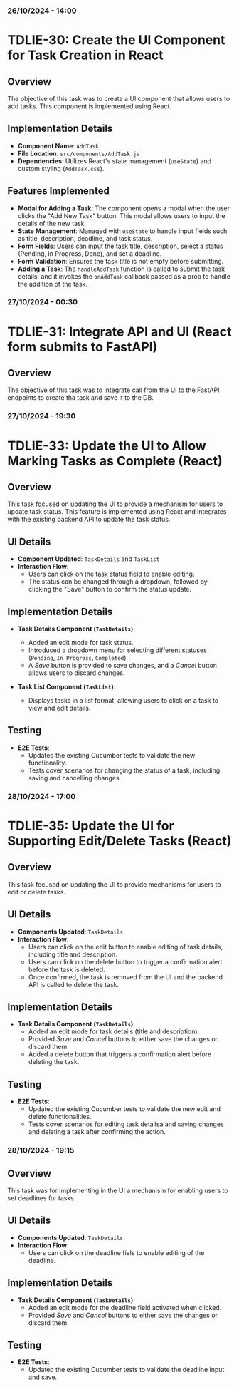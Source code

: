 ### 26/10/2024 - 14:00

# TDLIE-30: Create the UI Component for Task Creation in React

## Overview
The objective of this task was to create a UI component that allows users to add tasks. This component is implemented using React.

## Implementation Details

* **Component Name**: `AddTask`
* **File Location**: `src/components/AddTask.js`
* **Dependencies**: Utilizes React's state management (`useState`) and custom styling (`AddTask.css`).

## Features Implemented

* **Modal for Adding a Task**: The component opens a modal when the user clicks the "Add New Task" button. This modal allows users to input the details of the new task.
* **State Management**: Managed with `useState` to handle input fields such as title, description, deadline, and task status.
* **Form Fields**: Users can input the task title, description, select a status (Pending, In Progress, Done), and set a deadline.
* **Form Validation**: Ensures the task title is not empty before submitting.
* **Adding a Task**: The `handleAddTask` function is called to submit the task details, and it invokes the `onAddTask` callback passed as a prop to handle the addition of the task.


### 27/10/2024 - 00:30

# TDLIE-31: Integrate API and UI (React form submits to FastAPI)

## Overview
The objective of this task was to integrate call from the UI to the FastAPI endpoints to create tha task and save it to the DB.

### 27/10/2024 - 19:30

# TDLIE-33: Update the UI to Allow Marking Tasks as Complete (React)

## Overview
This task focused on updating the UI to provide a mechanism for users to update task status. This feature is implemented using React and integrates with the existing backend API to update the task status.

## UI Details
- **Component Updated**: `TaskDetails` and `TaskList`
- **Interaction Flow**: 
    - Users can click on the task status field to enable editing.
    - The status can be changed through a dropdown, followed by clicking the "Save" button to confirm the status update.

## Implementation Details
- **Task Details Component (`TaskDetails`)**:
    - Added an edit mode for task status.
    - Introduced a dropdown menu for selecting different statuses (`Pending`, `In Progress`, `Completed`).
    - A _Save_ button is provided to save changes, and a _Cancel_ button allows users to discard changes.

- **Task List Component (`TaskList`)**:
    - Displays tasks in a list format, allowing users to click on a task to view and edit details.

## Testing 
- **E2E Tests**:
    - Updated the existing Cucumber tests to validate the new functionality.
    - Tests cover scenarios for changing the status of a task, including saving and cancelling changes.


### 28/10/2024 - 17:00

# TDLIE-35: Update the UI for Supporting Edit/Delete Tasks (React)

## Overview
This task focused on updating the UI to provide mechanisms for users to edit or delete tasks.

## UI Details
- **Components Updated**: `TaskDetails`
- **Interaction Flow**:
  - Users can click on the edit button to enable editing of task details, including title and description.
  - Users can click on the delete button to trigger a confirmation alert before the task is deleted.
  - Once confirmed, the task is removed from the UI and the backend API is called to delete the task.

## Implementation Details
- **Task Details Component (`TaskDetails`)**:
  - Added an edit mode for task details (title and description).
  - Provided _Save_ and _Cancel_ buttons to either save the changes or discard them.
  - Added a delete button that triggers a confirmation alert before deleting the task.

## Testing 
- **E2E Tests**:
  - Updated the existing Cucumber tests to validate the new edit and delete functionalities.
  - Tests cover scenarios for editing task detailsa and saving changes and deleting a task after confirming the action.

### 28/10/2024 - 19:15

## Overview
This task was for implementing in the UI a mechanism for enabling users to set deadlines for tasks.

## UI Details
- **Components Updated**: `TaskDetails`
- **Interaction Flow**:
  - Users can click on the deadline fiels to enable editing of the deadline.

## Implementation Details
- **Task Details Component (`TaskDetails`)**:
  - Added an edit mode for the deadline field activated when clicked.
  - Provided _Save_ and _Cancel_ buttons to either save the changes or discard them.

## Testing 
- **E2E Tests**:
  - Updated the existing Cucumber tests to validate the deadline input and save.